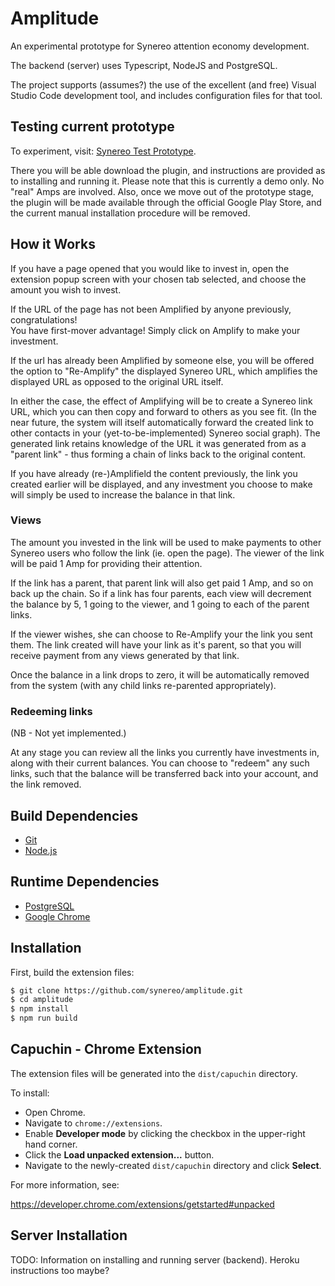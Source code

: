 # Amplitude

An experimental prototype for Synereo attention economy development.

The backend (server) uses Typescript, NodeJS and PostgreSQL.

The project supports (assumes?) the use of the excellent (and free) Visual Studio Code development tool,
and includes configuration files for that tool.

## Testing current prototype

To experiment, visit: [Synereo Test Prototype](https://synereo-amplitude.herokuapp.com).

There you will be able download the plugin, and instructions are provided as to installing and running it.
Please note that this is currently a demo only.  No "real" Amps are involved.  Also, once we move out of the
prototype stage, the plugin will be made available through the official Google Play Store, and the current 
manual installation procedure will be removed.

## How it Works

If you have a page opened that you would like to invest in, open the extension popup screen with your
chosen tab selected, and choose the amount you wish to invest.  

If the URL of the page has not been Amplified by anyone previously, congratulations!  
You have first-mover advantage!  Simply click on Amplify to make your investment.

If the url has already been Amplified by someone else, you will be offered the option to "Re-Amplify" the
displayed Synereo URL, which amplifies the displayed URL as opposed to the original URL itself.

In either the case, the effect of Amplifying will be to create a Synereo link URL, which you can then copy
and forward to others as you see fit.  (In the near future, the system will itself automatically forward 
the created link to other contacts in your (yet-to-be-implemented) Synereo social graph).  The generated link 
retains knowledge of the URL it was generated from as a "parent link" - thus forming a chain of links back to the 
original content.

If you have already (re-)Amplifield the content previously, the link you created earlier will be displayed, 
and any investment you choose to make will simply be used to increase the balance in that link.

### Views

The amount you invested in the link will be used to make payments to other Synereo users who follow the link 
(ie. open the page). The viewer of the link will be paid 1 Amp for providing their attention.  

If the link has a parent, that parent link will also get paid 1 Amp, and so on back up the chain. So if a link
has four parents, each view will decrement the balance by 5, 1 going to the viewer, and 1 going to each of the parent
links.

If the viewer wishes, she can choose to Re-Amplify your the link you sent them.  The link created will have your
link as it's parent,  so that you will receive payment from any views generated by that link.

Once the balance in a link drops to zero, it will be automatically removed from the system 
(with any child links re-parented appropriately).

### Redeeming links

(NB - Not yet implemented.)

At any stage you can review all the links you currently have investments in, along with their current balances.
You can choose to "redeem" any such links, such that the balance will be transferred back into your account,
and the link removed.

## Build Dependencies

* [Git](https://git-scm.com/)
* [Node.js](https://nodejs.org/en/)

## Runtime Dependencies

* [PostgreSQL](https://www.postgresql.org/)
* [Google Chrome](https://www.google.com/chrome/index.html)

## Installation

First, build the extension files:

```sh
$ git clone https://github.com/synereo/amplitude.git
$ cd amplitude
$ npm install
$ npm run build
```

## Capuchin - Chrome Extension

The extension files will be generated into the `dist/capuchin` directory.  

To install:
* Open Chrome.
* Navigate to `chrome://extensions`.
* Enable **Developer mode** by clicking the checkbox in the upper-right hand corner.
* Click the **Load unpacked extension...** button.
* Navigate to the newly-created `dist/capuchin` directory and click **Select**.

For more information, see:

https://developer.chrome.com/extensions/getstarted#unpacked

## Server Installation

TODO:  Information on installing and running server (backend).  Heroku instructions too maybe?


